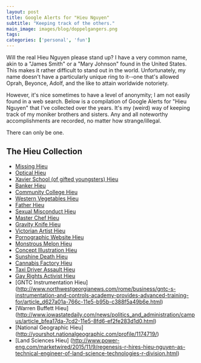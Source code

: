 ```yaml
---
layout: post
title: Google Alerts for "Hieu Nguyen"
subtitle: "Keeping track of the others."
main_image: images/blog/doppelgangers.png
tags:
categories: ['personal', 'fun']
---
```


Will the real Hieu Nguyen please stand up? I have a very common name, akin to a "James Smith" or a "Mary Johnson" found in the United States. This makes it rather difficult to stand out in the world. Unfortunately, my name doesn't have a particularly unique ring to it--one that's allowed Oprah, Beyonce, Adolf, and the like to attain worldwide notoriety.

However, it's nice sometimes to have a level of anonymity; I am not easily found in a web search. Below is a compilation of Google Alerts for "Hieu Nguyen" that I've collected over the years. It's my (weird) way of keeping track of my moniker brothers and sisters. Any and all noteworthy accomplishments are recorded, no matter how strange/illegal.

There can only be one.

## The Hieu Collection
* [Missing Hieu](https://twitter.com/missingpeople/status/603939258534109185)
* [Optical Hieu](https://www.osapublishing.org/ao/abstract.cfm?URI=ao-54-1-a9)
* [Xavier School (of gifted youngsters) Hieu](http://www.nola.com/education/index.ssf/2015/05/565_xavier_students_will_gradu.html)
* [Banker Hieu](http://www.latimes.com/world/asia/la-fg-vietnamese-americans-return-20150430-story.html#page=1)
* [Community College Hieu](http://6abc.com/education/community-college-of-philadelphia-makes-tuition-free-for-motivated-students/638467/)
* [Western Vegetables Hieu](http://www.yorkshireeveningpost.co.uk/news/latest-news/top-stories/100k-cannabis-pair-thought-they-were-just-growing-western-vegetables-1-7145224)
* [Father Hieu](http://www.catholicglobe.org/?p=1785)
* [Sexual Misconduct Hieu](http://www.hcn.org/issues/47.5/no-empathy-for-traumatized-men)
* [Master Chef Hieu](http://vegminute.com/fox-valley-cooks-taking-break-from-master-chef-for-rotary/)
* [Gravity Knife Hieu](http://www.saratogian.com/general-news/20140710/policecourts-july-9-2014)
* [Victorian Artist Hieu](http://www.heraldsun.com.au/leader/south-east/keysborough-artists-work-one-of-just-49-on-show-in-national-gallery-of-victoria-exhibit/story-fngnvmhm-1226891012071)
* [Pornographic Website Hieu](http://www.thanhniennews.com/society/vietnam-police-arrestpolice-have-arrested-four-men-for-running-a-pornographic-website-that-has-generated-more-than-6-million-since-2012-thua-thien-hue-police-told-thanh-nien-four-over-porn-website-25303.html)
* [Monstrous Melon Hieu](http://www.heraldsun.com.au/leader/south-east/springvale-south-gardener-grows-monstrous-melon-in-backyard/story-fngnvmhm-1226874628389)
* [Concept Illustration Hieu](http://www.inspirefirst.com/2014/02/07/concept-illustrations-hieu-nguyen/)
* [Sunshine Death Hieu](http://www.heraldsun.com.au/news/law-order/police-appeal-for-information-over-mystery-death-of-hieu-nguyen-whose-body-was-found-near-sunshine-hospital/story-fni0fee2-1226803923547)
* [Cannabis Factory Hieu](http://www.thisislocallondon.co.uk/news/10948432.Man_jailed_after_cannabis_factory_found_in_home/)
* [Taxi Driver Assault Hieu](http://thechronicleherald.ca/metro/1168430-couple-launches-lawsuit-after-cabbie-s-assault-conviction)
* [Gay Rights Activist Hieu](http://www.latimes.com/local/lanow/la-me-ln-tet-parade-20131111-story.html)
* [GNTC Instrumentation Hieu] (http://www.northwestgeorgianews.com/rome/business/gntc-s-instrumentation-and-controls-academy-provides-advanced-training-for/article_d627a01a-766c-11e5-b95b-c388f5a49b6e.html)
* [Warren Buffett Hieu] (http://www.iowastatedaily.com/news/politics_and_administration/campus/article_bfea17da-7cd2-11e5-8fd6-ef2fe283d1d0.html)
* [National Geographic Hieu] (http://yourshot.nationalgeographic.com/profile/1174719/)
* [Land Sciences Hieu] (http://www.power-eng.com/marketwired/2015/11/9/regenesis-r-hires-hieu-nguyen-as-technical-engineer-of-land-science-technologies-r-division.html)


